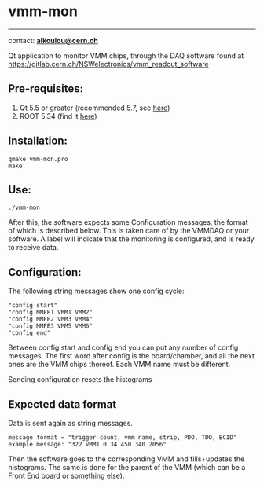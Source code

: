 # vmm-mon
---
contact: **aikoulou@cern.ch**

Qt application to monitor VMM chips, through the DAQ software found at https://gitlab.cern.ch/NSWelectronics/vmm_readout_software

## Pre-requisites:

1. Qt 5.5 or greater (recommended 5.7, see [here](https://download.qt.io/archive/qt/5.7/5.7.0/))
2. ROOT 5.34 (find it [here](https://root.cern/content/release-53436))

## Installation:
```
qmake vmm-mon.pro
make
```
## Use:
```
./vmm-mon
```
After this, the software expects some Configuration messages, the format of which is described below.
This is taken care of by the VMMDAQ or your software.
A label will indicate that the monitoring is configured, and is ready to receive data.

## Configuration:

The following string messages show one config cycle:
```
"config start"
"config MMFE1 VMM1 VMM2"
"config MMFE2 VMM3 VMM4"
"config MMFE3 VMM5 VMM6"
"config end"
```
Between config start and config end you can put any number of config messages.
The first word after config is the board/chamber, and all the next ones are the VMM chips thereof.
Each VMM name must be different.

Sending configuration resets the histograms

## Expected data format

Data is sent again as string messages.
```
message format = "trigger count, vmm name, strip, PDO, TDO, BCID"
example message: "322 VMM1.0 34 450 340 2056"
```
Then the software goes to the corresponding VMM and fills+updates the histograms.
The same is done for the parent of the VMM (which can be a Front End board or something else).

